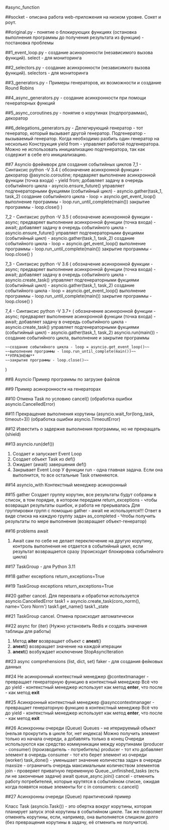 #async_function 

##socket - описана работа web-приложения на низком уровне. Сокет и роут.

##original.py - понятие о блокирующих функциях (остановка выполнения программы до получения результата из функции) - постановка проблемы

##1_event_loop.py - создание асинхронности (независимого вызова функций). select - для мониторинга

##2_selectors.py - создание асинхронности (независимого вызова функций). selectors - для мониторинга

##3_generators.py - Примеры генераторов, их возможности и создание Round Robins

##4_async_generators.py - создание асинхронности при помощи генераторных функций

##5_async_coroutines.py - понятие о корутинах (подпрограммах), декоратор

##6_delegations_generators.py - Делегирующий генератор - тот генератор, который вызывает другой генератор. Подгенератор - вызываемый генератор. Когда необходимо разбить один генератор на несколько
Конструкция yield from - управляет работой подгенератора. Можно не использовать инициализацию подгенератора, так как содержит в себе его инициализацию.

##7 Asyncio фреймворк для создания событийных циклов
7_1 - Синтаксис python -V 3.4 (
    обозначение асинхронной функции - декоратор @asyncio.coroutine; 
    предваряет выполнение асинхронной функции (точка входа) - yield from;
    добавляет задачу в очередь событийного цикла - asyncio.ensure_future()
    управляет подгенераторными фукциями (событийный цикл) - asyncio.gather(task_1, task_2)
    создание событийного цикла - loop = asyncio.get_event_loop()
    выполнение программы - loop.run_until_complete(main())
    закрытие программы - loop.close()
)

7_2 - Синтаксис python -V 3.5 (
    обозначение асинхронной функции - async; 
    предваряет выполнение асинхронной функции (точка входа) - await;
    добавляет задачу в очередь событийного цикла - asyncio.ensure_future()
    управляет подгенераторными фукциями (событийный цикл) - asyncio.gather(task_1, task_2)
    создание событийного цикла - loop = asyncio.get_event_loop()
    выполнение программы - loop.run_until_complete(main())
    закрытие программы - loop.close()
)

7_3 - Синтаксис python -V 3.6 (
    обозначение асинхронной функции - async; 
    предваряет выполнение асинхронной функции (точка входа) - await;
    добавляет задачу в очередь событийного цикла - asyncio.create_task()
    управляет подгенераторными фукциями (событийный цикл) - asyncio.gather(task_1, task_2)
    создание событийного цикла - loop = asyncio.get_event_loop()
    выполнение программы - loop.run_until_complete(main())
    закрытие программы - loop.close()
)

7_4 - Синтаксис python -V 3.7+  (
    обозначение асинхронной функции - async; 
    предваряет выполнение асинхронной функции (точка входа) - await;
    добавляет задачу в очередь событийного цикла - asyncio.create_task()
    управляет подгенераторными фукциями (событийный цикл) - asyncio.gather(task_1, task_2)
    asyncio.run(main()) - создание событийного цикла, выполнение и закрытие программы

    ~~создание событийного цикла - loop = asyncio.get_event_loop()~~
    ~~выполнение программы - loop.run_until_complete(main())~~          **УПРАЗНЕНЫ**
    ~~закрытие программы - loop.close()~~
)

##8 Asyncio Пример программы по загрузке файлов

##9 Пример асинхронности на генераторах

##10 Отмена Task по условию cancel() (обработка ошибки asyncio.CancelledError)

##11 Прекращение выполнения корутины (asyncio.wait_for(long_task, timeout=3)) (обработка ошибки asyncio.TimeoutError)

##12 Известить о задержке выполнения программы, но не прекращать (shield)

##13 asyncio.run(def())
1. Создает и запускает Event Loop
2. Создает объект Task из def()
3. Ожидает (await) завершения def()
4. Закрывает Event Loop
У функции run - одна главная задача. Если она выполнится, то все остальные Task отменяются.

##14 asyncio_with Контекстный менеджер асинхронный

##15 gather Создает группу корутин, все результаты будут собраны в список, в том порядке, в котором передаем
return_exceptions - чтобы возвращал результаты ошибок, и работа не прерывалась
Для группировки групп с помощью gather - await не используется!!! Ответ в виде списка на каждую группу задач
as_completed - Чтобы получить результаты по мере выполнения (возвращает объект-генератор)

##16 problems await
1. Await сам по себе не делает переключение на другую корутину, контроль выполнения не отдается в событийный цикл, если результат возвращается сразу (происходит блокировка событийного цикла)

##17 TaskGroup - для Python 3.11

##18 gather exceptions return_exceptions=True

##19 TaskGroup exceptions return_exceptions=True

##20 gather cancel. Для перехвата и обработки используется asyncio.CancelledError
task1 = asyncio.create_task(coro_norm(), name='Coro Norm')
task1.get_name()
task1._state

##21 TaskGroup cancel. Отмена происходит автоматически

##22 async for (iter) (Нужно установить Redis и создать значения таблицы для работы)
1. Метод __aiter__ возвращает объект с __anext__()
2. __anext__() возвращает значение на каждой итерации
3. __anext__() возбуждает исключение StopAsyncIteration

##23 async comprehensions (list, dict, set)
faker - для создания фейковых данных

##24 Не асинхронный контекстный менеджер
@contextmanager - превращает генераторную функцию в контекстный менеджер
Всё что до yield - контекстный менеджер использует как метод __enter__, что после - как метод __exit__

##25 Асинхронный контекстный менеджер
@asynccontextmanager - превращает генераторную функцию в контекстный менеджер
Всё что до yield - контекстный менеджер использует как метод __enter__, что после - как метод __exit__

##26 Асинхронны очереди (Queue)
Queues - не итерируемый объект (нельзя прокрутить в цикле for, нет индекса)
Можно получить элемент только из начала очереди, а добавлять только в конец
Очереди используются как средство коммуникации между корутинами (producer - consumer) (производитель - потребитель)
producer - тот кто добавляет элемент в очередь
consumer - тот кто берет элемент из очереди (worker)
task_done() - уменьшает значение количества задач в очереди
maxsize - ограничить очередь максимальным количеством элементов
join - проверяет приватную переменную Queue._unfinished_tasks (есть ли не законченые задачи)
await queue_async.join()
cancel - отменить работу потребителей, которые крутятся в событийном списке, ожидая когда появятся новые элементы
for c in consumers:
    c.cancel()

##27 Асинхронны очереди (Queue) практический пример

Класс Task (asyncio.Task()) - это обертка вокруг корутины, которая планирует запуск этой корутины в событийном цикле. Так же позволяет отменять корутины, если, например, она выполняется слишком долго (без превращения корутины в задачу, её отменить не получится).
